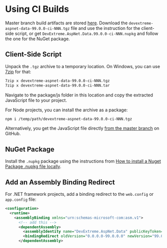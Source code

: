 # Using CI Builds

Master branch build artifacts are stored [here](https://ci.appveyor.com/project/dxrobot/devextreme-aspnet-data/branch/master/artifacts). Download the `devextreme-aspnet-data-99.0.0-ci-NNN.tgz` file and use the instruction for the client-side script, or get `DevExtreme.AspNet.Data.99.0.0-ci-NNN.nupkg` and follow the one for the NuGet package.

## Client-Side Script

Unpack the `.tgz` archive to a temporary location. On Windows, you can use [7zip](http://www.7-zip.org/download.html) for that:

```bash
7zip x devextreme-aspnet-data-99.0.0-ci-NNN.tgz
7zip x devextreme-aspnet-data-99.0.0-ci-NNN.tar
```

Navigate to the package/js folder in this location and copy the extracted JavaScript file to your project.

For Node projects, you can install the archive as a package:

```bash
npm i /temp/path/devextreme-aspnet-data-99.0.0-ci-NNN.tgz
```

Alternatively, you get the JavaScript file directly [from the master branch](https://raw.githubusercontent.com/DevExpress/DevExtreme.AspNet.Data/master/js/dx.aspnet.data.js) on GitHub.

## NuGet Package

Install the `.nupkg` package using the instructions from [How to install a Nuget Package .nupkg file locally](https://stackoverflow.com/a/35753968).

## Add an Assembly Binding Redirect

For .NET framework projects, add a binding redirect to the `web.config` or `app.config` file:

```xml
<configuration>
  <runtime>
    <assemblyBinding xmlns="urn:schemas-microsoft-com:asm.v1">
      <!-- add this -->
      <dependentAssembly>
        <assemblyIdentity name="DevExtreme.AspNet.Data" publicKeyToken="982f5dab1439d0f7"/>
        <bindingRedirect oldVersion="0.0.0.0-99.0.0.0" newVersion="99.0.0.0"/>
      </dependentAssembly>
```